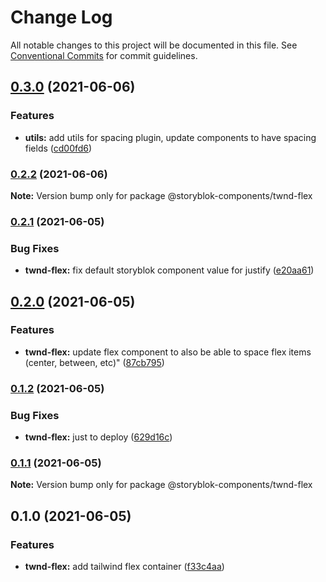 # Change Log

All notable changes to this project will be documented in this file.
See [Conventional Commits](https://conventionalcommits.org) for commit guidelines.

## [0.3.0](https://github.com/storyblok-components/components/compare/@storyblok-components/twnd-flex@0.2.2...@storyblok-components/twnd-flex@0.3.0) (2021-06-06)


### Features

* **utils:** add utils for spacing plugin, update components to have spacing fields ([cd00fd6](https://github.com/storyblok-components/components/commit/cd00fd6837d5b6947c4eaea85a80d21a9321978d))



### [0.2.2](https://github.com/storyblok-components/components/compare/@storyblok-components/twnd-flex@0.2.1...@storyblok-components/twnd-flex@0.2.2) (2021-06-06)

**Note:** Version bump only for package @storyblok-components/twnd-flex





### [0.2.1](https://github.com/storyblok-components/components/compare/@storyblok-components/twnd-flex@0.2.0...@storyblok-components/twnd-flex@0.2.1) (2021-06-05)


### Bug Fixes

* **twnd-flex:** fix default storyblok component value for justify ([e20aa61](https://github.com/storyblok-components/components/commit/e20aa61720166d01fe5e6b3c46669b2c8af4a15b))



## [0.2.0](https://github.com/storyblok-components/components/compare/@storyblok-components/twnd-flex@0.1.2...@storyblok-components/twnd-flex@0.2.0) (2021-06-05)


### Features

* **twnd-flex:** update flex component to also be able to space flex items (center, between, etc)" ([87cb795](https://github.com/storyblok-components/components/commit/87cb795478bf690b18945a5c703e76bd503fd783))



### [0.1.2](https://github.com/storyblok-components/components/compare/@storyblok-components/twnd-flex@0.1.1...@storyblok-components/twnd-flex@0.1.2) (2021-06-05)


### Bug Fixes

* **twnd-flex:** just to deploy ([629d16c](https://github.com/storyblok-components/components/commit/629d16cc061ba30dd891047d0f07a5e81e8a24d4))



### [0.1.1](https://github.com/storyblok-components/components/compare/@storyblok-components/twnd-flex@0.1.0...@storyblok-components/twnd-flex@0.1.1) (2021-06-05)

**Note:** Version bump only for package @storyblok-components/twnd-flex





## 0.1.0 (2021-06-05)


### Features

* **twnd-flex:** add tailwind flex container ([f33c4aa](https://github.com/storyblok-components/components/commit/f33c4aa84ad5ea8221bbf382e0c4fd949df5d385))
